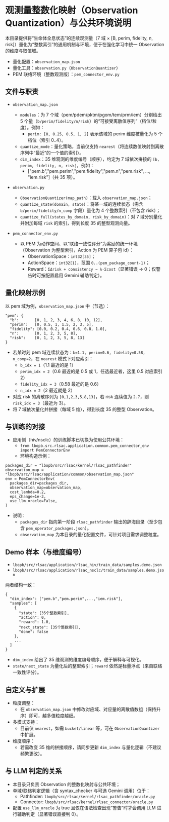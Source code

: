 # 观测量整数化映射（Observation Quantization）与公共环境说明

本目录提供将“生命体全息状态”的连续观测量（7 域 × [B, perim, fidelity, n, risk]）量化为“整数索引”的通用机制与环境，便于在强化学习中统一 Observation 的维度与取值域。

- 量化配置：`observation_map.json`
- 量化工具：`observation.py`（`ObservationQuantizer`）
- PEM 联络环境（整数观测版）：`pem_connector_env.py`

## 文件与职责

- `observation_map.json`
  - `modules`：为 7 个域（pem/pdem/pktm/pgom/tem/prm/iem）分别给出 5 个量（`b/perim/fidelity/n/risk`）的“可接受离散值序列”（档位/粒度）。例如：
    - `perim: [0, 0.25, 0.5, 1, 2]` 表示该域的 perim 维度被量化为 5 个档位（索引 0..4）。
  - `quantize_mode`：量化策略，当前仅支持 `nearest`（将连续数值映射到离散序列中“最近”的一个值的索引）。
  - `dim_index`：35 维观测的维度编号（顺序），约定为 7 域依次拼接的 `[b, perim, fidelity, n, risk]`，例如：
    - ["pem.b","pem.perim","pem.fidelity","pem.n","pem.risk", ..., "iem.risk"]（共 35 项）。

- `observation.py`
  - `ObservationQuantizer(map_path)`：载入 `observation_map.json`；
  - `quantize_state(domain, state)`：将某一域的连续状态（需含 `b/perim/fidelity/n_comp` 字段）量化为 4 个整数索引（不包含 risk）；
  - `quantize_full(states_by_domain, risk_by_domain)`：对 7 域分别量化并附加每域 `risk` 的索引，得到长度 35 的整型观测向量。

- `pem_connector_env.py`
  - 以 PEM 为动作空间、以“联络一致性评分”为奖励的统一环境（Observation 为整型索引，Action 为 PEM 算子包 id）：
    - ObservationSpace：`int32[35]`；
    - ActionSpace：`int32[1]`，范围 `0..(pem_package_count-1)`；
    - Reward：`ΣΔrisk + consistency − λ·Σcost`（显著错误 → 0；仅警告时可按配置启用 Gemini 辅助判定）。

## 量化映射示例

以 pem 域为例，`observation_map.json` 中（节选）：

```
"pem": {
  "b":       [0, 1, 2, 3, 4, 6, 8, 10, 12],
  "perim":   [0, 0.5, 1, 1.5, 2, 3, 5],
  "fidelity": [0.0, 0.2, 0.4, 0.6, 0.8, 1.0],
  "n":       [0, 1, 2, 3, 5, 8],
  "risk":    [0, 1, 2, 3, 5, 8, 13]
}
```

- 若某时刻 pem 域连续状态为：`b=1.1, perim=0.6, fidelity=0.58, n_comp=2`，在 `nearest` 模式下对应索引：
  - `b_idx = 1`（1.1 最近的是 1）
  - `perim_idx = 2`（0.6 最近的是 0.5 或 1，任选最近者，这里 0.5 对应索引 2）
  - `fidelity_idx = 3`（0.58 最近的是 0.6）
  - `n_idx = 2`（2 最近就是 2）
- 对应 risk 的离散序列为 `[0,1,2,3,5,8,13]`，若 risk 连续值为 `2.7`，则 `risk_idx = 3`（最近为 3）。
- 将 7 域依次量化并拼接（每域 5 维），得到长度 35 的整型 Observation。

## 与训练的对接

- 应用侧（hiv/nsclc）的训练脚本已切换为使用公共环境：
  - `from lbopb.src.rlsac.application.common.pem_connector_env import PemConnectorEnv`
  - 环境构造示例：

```
packages_dir = "lbopb/src/rlsac/kernel/rlsac_pathfinder"
observation_map = "lbopb/src/rlsac/application/common/observation_map.json"
env = PemConnectorEnv(
  packages_dir=packages_dir,
  observation_map=observation_map,
  cost_lambda=0.2,
  eps_change=1e-3,
  use_llm_oracle=False,
)
```

- 说明：
  - `packages_dir` 指向第一阶段 `rlsac_pathfinder` 输出的辞海目录（至少包含 `pem_operator_packages.json`）。
  - `observation_map` 为本目录的量化配置文件，可针对项目需求调整粒度。

## Demo 样本（与维度编号）

- `lbopb/src/rlsac/application/rlsac_hiv/train_data/samples.demo.json`
- `lbopb/src/rlsac/application/rlsac_nsclc/train_data/samples.demo.json`

两者结构一致：

```
{
  "dim_index": ["pem.b","pem.perim",...,"iem.risk"],
  "samples": [
    {
      "state": [35个整数索引],
      "action": 0,
      "reward": 1.0,
      "next_state": [35个整数索引],
      "done": false
    },
    ...
  ]
}
```

- `dim_index` 给出了 35 维观测的维度编号顺序，便于解释与可视化。
- `state/next_state` 为量化后的整型索引；`reward` 依然是标量浮点（来自联络一致性评分）。

## 自定义与扩展

- 粒度调整：
  - 在 `observation_map.json` 中修改对应域、对应量的离散值数组（保持升序）即可，越多值粒度越细。
- 多模式支持：
  - 目前仅 `nearest`，如需 `bucket/linear` 等，可在 `ObservationQuantizer` 中扩展。
- 维度顺序：
  - 若需改变 35 维的拼接顺序，请同步更新 `dim_index` 与量化逻辑（不建议频繁更改）。

## 与 LLM 判定的关系

- 本目录只负责 Observation 的整数化映射与公共环境；
- 单域/联络判定逻辑（含 syntax_checker 与可选 Gemini 调用）位于：
  - Pathfinder: `lbopb/src/rlsac/kernel/rlsac_pathfinder/oracle.py`
  - Connector: `lbopb/src/rlsac/kernel/rlsac_connector/oracle.py`
- 配置 `use_llm_oracle` 为 true 且仅在语法检查出现“警告”时才会调用 LLM 进行辅助判定（显著错误直接判 0）。
